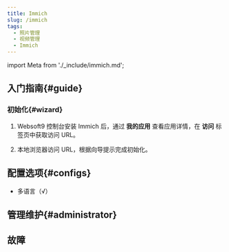 ```yaml
---
title: Immich
slug: /immich
tags:
  - 照片管理
  - 视频管理
  - Immich
---
```


import Meta from './_include/immich.md';

<Meta name="meta" />

## 入门指南{#guide}

### 初始化{#wizard}

1. Websoft9 控制台安装 Immich 后，通过 **我的应用** 查看应用详情，在 **访问** 标签页中获取访问 URL。  

2. 本地浏览器访问 URL，根据向导提示完成初始化。

## 配置选项{#configs}

- 多语言（√）

## 管理维护{#administrator}

## 故障